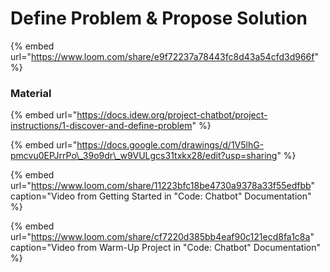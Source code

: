 # Define Problem & Propose Solution

{% embed url="https://www.loom.com/share/e9f72237a78443fc8d43a54cfd3d966f" %}

### Material

{% embed url="https://docs.idew.org/project-chatbot/project-instructions/1-discover-and-define-problem" %}

{% embed url="https://docs.google.com/drawings/d/1V5lhG-pmcvu0EPJrrPo\_39o9dr\_w9VULgcs31txkx28/edit?usp=sharing" %}

{% embed url="https://www.loom.com/share/11223bfc18be4730a9378a33f55edfbb" caption="Video from Getting Started in \"Code: Chatbot\" Documentation" %}

{% embed url="https://www.loom.com/share/cf7220d385bb4eaf90c121ecd8fa1c8a" caption="Video from Warm-Up Project in \"Code: Chatbot\" Documentation" %}



